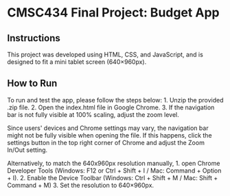 # CMSC434 Final Project: Budget App

## Instructions
This project was developed using HTML, CSS, and JavaScript, and is designed to fit a mini tablet screen (640×960px).

## How to Run
To run and test the app, please follow the steps below:
    1. Unzip the provided .zip file.
    2. Open the index.html file in Google Chrome.
    3. If the navigation bar is not fully visible at 100% scaling, adjust the zoom level.

Since users' devices and Chrome settings may vary, the navigation bar might not be fully visible when opening the file. If this happens, click the settings button in the top right corner of Chrome and adjust the Zoom In/Out setting.

Alternatively, to match the 640x960px resolution manually, 
    1. open Chrome Developer Tools (Windows: F12 or Ctrl + Shift + I / Mac: Command + Option + I).
    2. Enable the Device Toolbar (Windows: Ctrl + Shift + M / Mac: Shift + Command + M)
    3. Set the resolution to 640×960px.


